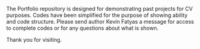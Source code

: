 The Portfolio repository is designed for demonstrating past projects for CV purposes. 
Codes have been simplified for the purpose of showing ability and code structure.
Please send author Kevin Fatyas a message for access to complete codes or for any questions about what is shown.

Thank you for visiting.
